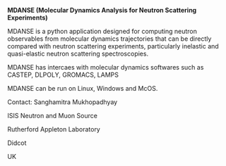 
**MDANSE (Molecular Dynamics Analysis for Neutron Scattering Experiments)**

MDANSE is a python application designed for computing neutron observables from molecular dynamics trajectories that can be directly compared with neutron scattering experiments, particularly inelastic and quasi-elastic neutron scattering spectroscopies.

MDANSE has intercaes with molecular dynamics softwares such as CASTEP, DLPOLY, GROMACS, LAMPS

MDANSE can be run on Linux, Windows and McOS. 

Contact: 
Sanghamitra Mukhopadhyay

ISIS Neutron and Muon Source
         
Rutherford Appleton Laboratory
         
Didcot
         
UK
